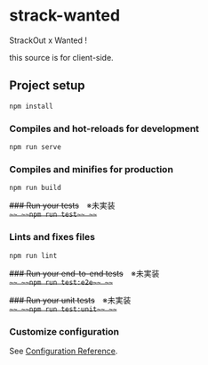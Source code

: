 # strack-wanted

StrackOut x Wanted !

this source is for client-side.



## Project setup
```
npm install
```

### Compiles and hot-reloads for development
```
npm run serve
```

### Compiles and minifies for production
```
npm run build
```

~~### Run your tests~~　※未実装<br>
~~```~~
~~npm run test~~
~~```~~

### Lints and fixes files
```
npm run lint
```

~~### Run your end-to-end tests~~　※未実装<br>
~~```~~
~~npm run test:e2e~~
~~```~~

~~### Run your unit tests~~　※未実装<br>
~~```~~
~~npm run test:unit~~
~~```~~

### Customize configuration
See [Configuration Reference](https://cli.vuejs.org/config/).
